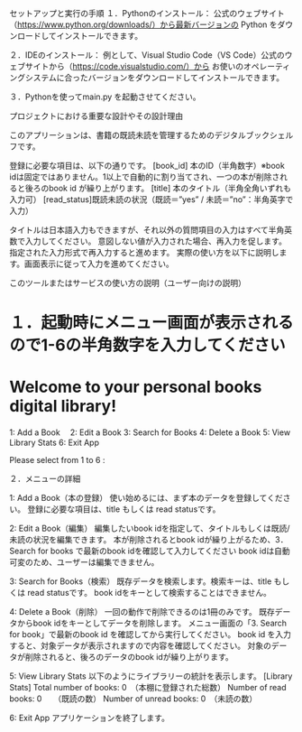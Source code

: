 


セットアップと実行の手順
１．Pythonのインストール：
公式のウェブサイト（https://www.python.org/downloads/）から最新バージョンの Python をダウンロードしてインストールできます。

２．IDEのインストール：
例として、Visual Studio Code（VS Code）公式のウェブサイトから（https://code.visualstudio.com/）から
お使いのオペレーティングシステムに合ったバージョンをダウンロードしてインストールできます。

３．Pythonを使ってmain.py を起動させてください。


プロジェクトにおける重要な設計やその設計理由

このアプリーションは、書籍の既読未読を管理するためのデジタルブックシェルフです。

登録に必要な項目は、以下の通りです。
[book_id] 本のID（半角数字）※book idは固定ではありません。1以上で自動的に割り当てされ、一つの本が削除されると後ろのbook id が繰り上がります。
[title] 本のタイトル（半角全角いずれも入力可）
[read_status]既読未読の状況（既読＝”yes” / 未読＝”no”：半角英字で入力）

タイトルは日本語入力もできますが、それ以外の質問項目の入力はすべて半角英数で入力してください。
意図しない値が入力された場合、再入力を促します。指定された入力形式で再入力すると進めます。
実際の使い方を以下に説明します。画面表示に従って入力を進めてください。


このツールまたはサービスの使い方の説明（ユーザー向けの説明）

１．起動時にメニュー画面が表示されるので1-6の半角数字を入力してください
============================================================
Welcome to your personal books digital library!
============================================================
1: Add a Book　
2: Edit a Book
3: Search for Books
4: Delete a Book
5: View Library Stats
6: Exit App

Please select from 1 to 6 : 

２．メニューの詳細

1: Add a Book（本の登録）
使い始めるには、まず本のデータを登録してください。
登録に必要な項目は、title もしくは read statusです。

2: Edit a Book（編集）
編集したいbook idを指定して、タイトルもしくは既読/未読の状況を編集できます。
本が削除されるとbook idが繰り上がるため、3．Search for books で最新のbook idを確認して入力してください
book idは自動可変のため、ユーザーは編集できません。

3: Search for Books（検索）
既存データを検索します。検索キーは、title もしくは read statusです。
book idをキーとして検索することはできません。

4: Delete a Book（削除）
一回の動作で削除できるのは1冊のみです。
既存データからbook idをキーとしてデータを削除します。
メニュー画面の「3. Search for book」で最新のbook id を確認してから実行してください。
book id を入力すると、対象データが表示されますので内容を確認してください。
対象のデータが削除されると、後ろのデータのbook idが繰り上がります。

5: View Library Stats
以下のようにライブラリーの統計を表示します。
    [Library Stats]
    Total number of books: 0　（本棚に登録された総数）
    Number of read books: 0　　（既読の数）
    Number of unread books: 0　（未読の数）

6: Exit App
アプリケーションを終了します。

